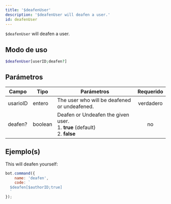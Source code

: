 ```yaml
---
title: '$deafenUser'
description: '$deafenUser will deafen a user.'
id: deafenUser
---
```


`$deafenUser` will deafen a user.

## Modo de uso

```php
$deafenUser[userID;deafen?]
```

## Parámetros

| Campo    | Tipo    | Parámetros                                                                                      | Requerido |
| -------- | ------- | ----------------------------------------------------------------------------------------------- |:---------:|
| usarioID | entero  | The user who will be deafened or undeafened.                                                    | verdadero |
| deafen?  | boolean | Deafen or Undeafen the given user. <br /> 1. **true** (default) <br /> 2. **false** |    no     |

## Ejemplo(s)

This will deafen yourself:

```javascript
bot.command({
    name: 'deafen',
    code: `
  $deafen[$authorID;true]
  `
});
```
